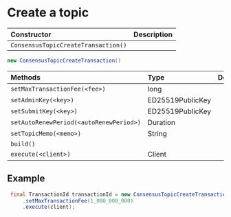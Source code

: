 # Create a topic



| Constructor | Description |
| :--- | :--- |
| `ConsensusTopicCreateTransaction()` |  |

```java
new ConsensusTopicCreateTransaction()
```

| Methods | Type | Description |
| :--- | :--- | :--- |
| `setMaxTransactionFee(<fee>)` | long |  |
| `setAdminKey(<key>)` | ED25519PublicKey |  |
| `setSubmitKey(<key>)` | ED25519PublicKey |  |
| `setAutoRenewPeriod(<autoRenewPeriod>)` | Duration |  |
| `setTopicMemo(<memo>)` | String |  |
| `build()` |  |  |
| `execute(<client>)` | Client |  |

## Example

```java
 final TransactionId transactionId = new ConsensusTopicCreateTransaction()
     .setMaxTransactionFee(1_000_000_000)
     .execute(client);
```

